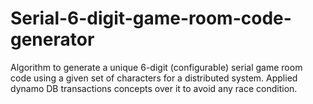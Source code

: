 # Serial-6-digit-game-room-code-generator
Algorithm to generate a unique 6-digit (configurable) serial game room code using a given set of characters for a distributed system. Applied dynamo DB transactions concepts over it to avoid any race condition.
